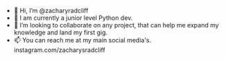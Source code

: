 - 👋 Hi, I’m @zacharyradcliff
- 👀 I am currently a junior level Python dev.
- 💞️ I’m looking to collaborate on any project, that can help me expand my knowledge and land my first gig.
- 📫 You can reach me at my main social media's. instagram.com/zacharysradcliff

<!---
zacharyradcliff/zacharyradcliff is a ✨ special ✨ repository because its `README.md` (this file) appears on your GitHub profile.
You can click the Preview link to take a look at your changes.
--->
